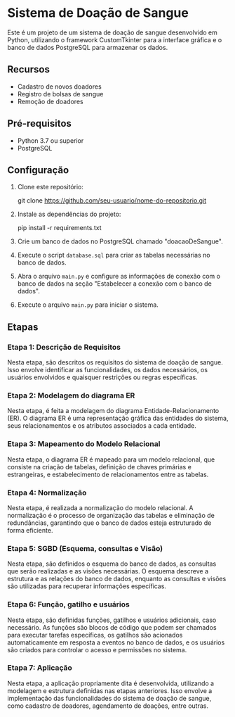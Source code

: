 # Sistema de Doação de Sangue

Este é um projeto de um sistema de doação de sangue desenvolvido em Python, utilizando o framework CustomTkinter para a interface gráfica e o banco de dados PostgreSQL para armazenar os dados.

## Recursos

- Cadastro de novos doadores
- Registro de bolsas de sangue
- Remoção de doadores

## Pré-requisitos

- Python 3.7 ou superior
- PostgreSQL

## Configuração

1. Clone este repositório:

    git clone https://github.com/seu-usuario/nome-do-repositorio.git

2. Instale as dependências do projeto:

    pip install -r requirements.txt

3. Crie um banco de dados no PostgreSQL chamado "doacaoDeSangue".

4. Execute o script `database.sql` para criar as tabelas necessárias no banco de dados.

5. Abra o arquivo `main.py` e configure as informações de conexão com o banco de dados na seção "Estabelecer a conexão com o banco de dados".

6. Execute o arquivo `main.py` para iniciar o sistema.


## Etapas

### Etapa 1: Descrição de Requisitos

Nesta etapa, são descritos os requisitos do sistema de doação de sangue. Isso envolve identificar as funcionalidades, os dados necessários, os usuários envolvidos e quaisquer restrições ou regras específicas.
### Etapa 2: Modelagem do diagrama ER

Nesta etapa, é feita a modelagem do diagrama Entidade-Relacionamento (ER). O diagrama ER é uma representação gráfica das entidades do sistema, seus relacionamentos e os atributos associados a cada entidade.

### Etapa 3: Mapeamento do Modelo Relacional

Nesta etapa, o diagrama ER é mapeado para um modelo relacional, que consiste na criação de tabelas, definição de chaves primárias e estrangeiras, e estabelecimento de relacionamentos entre as tabelas.

### Etapa 4: Normalização

Nesta etapa, é realizada a normalização do modelo relacional. A normalização é o processo de organização das tabelas e eliminação de redundâncias, garantindo que o banco de dados esteja estruturado de forma eficiente.

### Etapa 5: SGBD (Esquema, consultas e Visão)

Nesta etapa, são definidos o esquema do banco de dados, as consultas que serão realizadas e as visões necessárias. O esquema descreve a estrutura e as relações do banco de dados, enquanto as consultas e visões são utilizadas para recuperar informações específicas.

### Etapa 6: Função, gatilho e usuários

Nesta etapa, são definidas funções, gatilhos e usuários adicionais, caso necessário. As funções são blocos de código que podem ser chamados para executar tarefas específicas, os gatilhos são acionados automaticamente em resposta a eventos no banco de dados, e os usuários são criados para controlar o acesso e permissões no sistema.
### Etapa 7: Aplicação

Nesta etapa, a aplicação propriamente dita é desenvolvida, utilizando a modelagem e estrutura definidas nas etapas anteriores. Isso envolve a implementação das funcionalidades do sistema de doação de sangue, como cadastro de doadores, agendamento de doações, entre outras.

